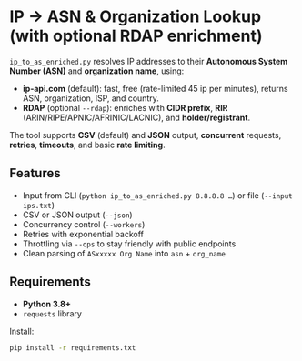 # IP → ASN & Organization Lookup (with optional RDAP enrichment)

`ip_to_as_enriched.py` resolves IP addresses to their **Autonomous System Number (ASN)** and **organization name**, using:

- **ip-api.com** (default): fast, free (rate-limited 45 ip per minutes), returns ASN, organization, ISP, and country.
- **RDAP** (optional `--rdap`): enriches with **CIDR prefix**, **RIR** (ARIN/RIPE/APNIC/AFRINIC/LACNIC), and **holder/registrant**.

The tool supports **CSV** (default) and **JSON** output, **concurrent** requests, **retries**, **timeouts**, and basic **rate limiting**.

## Features

- Input from CLI (`python ip_to_as_enriched.py 8.8.8.8 …`) or file (`--input ips.txt`)
- CSV or JSON output (`--json`)
- Concurrency control (`--workers`)
- Retries with exponential backoff
- Throttling via `--qps` to stay friendly with public endpoints
- Clean parsing of `ASxxxxx Org Name` into `asn` + `org_name`

## Requirements

- **Python 3.8+**
- `requests` library

Install:

```bash
pip install -r requirements.txt
